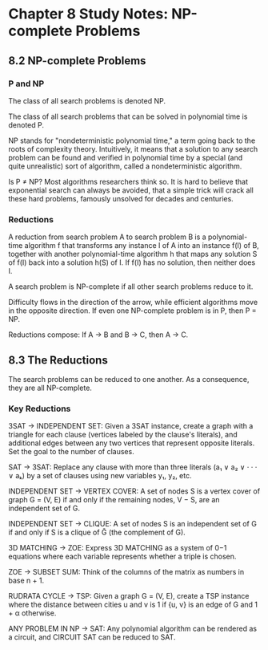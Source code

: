 # Chapter 8 Study Notes: NP-complete Problems

## 8.2 NP-complete Problems

### P and NP

The class of all search problems is denoted NP.

The class of all search problems that can be solved in polynomial time is denoted P.

NP stands for "nondeterministic polynomial time," a term going back to the roots of complexity theory. Intuitively, it means that a solution to any search problem can be found and verified in polynomial time by a special (and quite unrealistic) sort of algorithm, called a nondeterministic algorithm.

Is P ≠ NP? Most algorithms researchers think so. It is hard to believe that exponential search can always be avoided, that a simple trick will crack all these hard problems, famously unsolved for decades and centuries.

### Reductions

A reduction from search problem A to search problem B is a polynomial-time algorithm f that transforms any instance I of A into an instance f(I) of B, together with another polynomial-time algorithm h that maps any solution S of f(I) back into a solution h(S) of I. If f(I) has no solution, then neither does I.

A search problem is NP-complete if all other search problems reduce to it.

Difficulty flows in the direction of the arrow, while efficient algorithms move in the opposite direction. If even one NP-complete problem is in P, then P = NP.

Reductions compose: If A → B and B → C, then A → C.

## 8.3 The Reductions

The search problems can be reduced to one another. As a consequence, they are all NP-complete.

### Key Reductions

3SAT → INDEPENDENT SET: Given a 3SAT instance, create a graph with a triangle for each clause (vertices labeled by the clause's literals), and additional edges between any two vertices that represent opposite literals. Set the goal to the number of clauses.

SAT → 3SAT: Replace any clause with more than three literals (a₁ ∨ a₂ ∨ · · · ∨ aₖ) by a set of clauses using new variables y₁, y₂, etc.

INDEPENDENT SET → VERTEX COVER: A set of nodes S is a vertex cover of graph G = (V, E) if and only if the remaining nodes, V − S, are an independent set of G.

INDEPENDENT SET → CLIQUE: A set of nodes S is an independent set of G if and only if S is a clique of Ḡ (the complement of G).

3D MATCHING → ZOE: Express 3D MATCHING as a system of 0−1 equations where each variable represents whether a triple is chosen.

ZOE → SUBSET SUM: Think of the columns of the matrix as numbers in base n + 1.

RUDRATA CYCLE → TSP: Given a graph G = (V, E), create a TSP instance where the distance between cities u and v is 1 if {u, v} is an edge of G and 1 + α otherwise.

ANY PROBLEM IN NP → SAT: Any polynomial algorithm can be rendered as a circuit, and CIRCUIT SAT can be reduced to SAT.